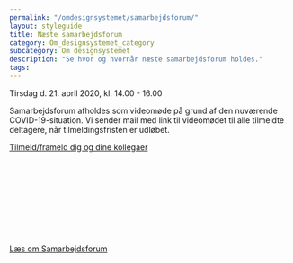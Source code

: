 ```yaml
---
permalink: "/omdesignsystemet/samarbejdsforum/"
layout: styleguide
title: Næste samarbejdsforum
category: Om_designsystemet_category
subcategory: Om designsystemet
description: "Se hvor og hvornår næste samarbejdsforum holdes."
tags:
---
```

<div class="alert alert-warning mb-6">
<div class="alert-body">
<p class="alert-heading">Tirsdag d. 21. april 2020, kl. 14.00 - 16.00</p>
<p class="alert-text">Samarbejdsforum afholdes som videomøde på grund af den nuværende COVID-19-situation. Vi sender mail med link til videomødet til alle tilmeldte deltagere, når tilmeldingsfristen er udløbet.</p>
<p><a href="https://digst.dk/digital-service/brugeroplevelse/samarbejdsforum-for-det-faelles-designsystem/" class="icon-link">Tilmeld/frameld dig og dine kollegaer<svg class="icon-svg" focusable="false" aria-hidden="true"><use xlink:href="#open-in-new"></use></svg></a></p>
</div></div>

<a href="/omdesignsystemet/governance/">Læs om Samarbejdsforum</a>
